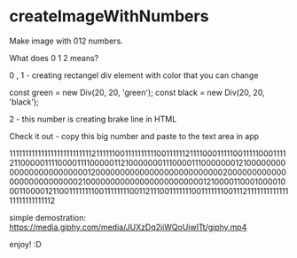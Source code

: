 # createImageWithNumbers

Make image with 012 numbers.

What does 0 1 2 means?

0 , 1 - creating rectangel div element with color that you can change 

const green = new Div(20, 20, 'green');
const black = new Div(20, 20, 'black');

2 - this number is creating brake line in HTML 

Check it out - copy this big number and paste to the text area in app

111111111111111111111111112111111001111111111001111112111100011111001111100011112110000011110000111100000112100000001110000111000000012100000000000000000000000012000000000000000000000000002000000000000000000000000002100000000000000000000000012100001100010000100011000012110011111111001111111100112111001111111001111111001112111111111111111111111111112


simple demostration:
https://media.giphy.com/media/JUXzDq2jiWQoUiwITt/giphy.mp4

enjoy! :D
